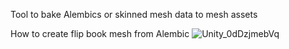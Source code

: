 Tool to bake Alembics or skinned mesh data to mesh assets

How to create flip book mesh from Alembic
![Unity_0dDzjmebVq](https://github.com/snorulf/MeshBaking/assets/3111080/9a668ba2-ae4d-48b4-a64b-36a7ad783ee0)
